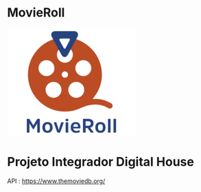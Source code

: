 # MovieRoll

<img src="images/logo.png" style="width:300px">



<h1> Projeto Integrador Digital House </h1>


API : https://www.themoviedb.org/

